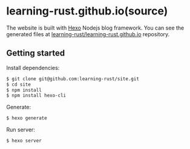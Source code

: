 # learning-rust.github.io(source)

The website is built with [Hexo](https://hexo.io/) Nodejs blog framework. You can see the generated files at [learning-rust/learning-rust.github.io](https://github.com/learning-rust/learning-rust.github.io) repository.

## Getting started

Install dependencies:

``` bash
$ git clone git@github.com:learning-rust/site.git
$ cd site
$ npm install
$ npm install hexo-cli
```

Generate:

``` bash
$ hexo generate
```

Run server:

``` bash
$ hexo server
```
